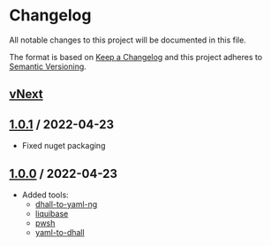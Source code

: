 
# Changelog
All notable changes to this project will be documented in this file.

The format is based on [Keep a Changelog](http://keepachangelog.com/en/1.0.0/)
and this project adheres to [Semantic Versioning](http://semver.org/spec/v2.0.0.html).

## [vNext]

## [1.0.1] / 2022-04-23
- Fixed nuget packaging

## [1.0.0] / 2022-04-23
- Added tools:
  - [dhall-to-yaml-ng](https://github.com/dhall-lang/dhall-haskell/tree/master/dhall-yaml)
  - [liquibase](https://liquibase.org/)
  - [pwsh](https://github.com/PowerShell/PowerShell)
  - [yaml-to-dhall](https://github.com/dhall-lang/dhall-haskell/tree/master/dhall-yaml)

[vNext]: https://github.com/harrhp/Nuke.Extensions/compare/1.0.1...HEAD
[1.0.1]: https://github.com/harrhp/Nuke.Extensions/compare/1.0.0...1.0.1
[1.0.0]: https://github.com/harrhp/Nuke.Extensions/tree/1.0.0

